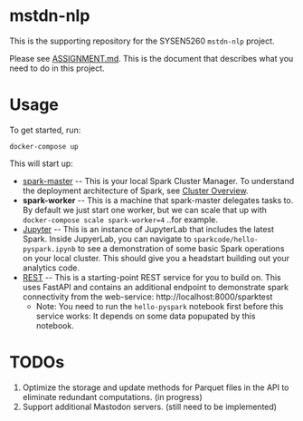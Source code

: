# mstdn-nlp
This is the supporting repository for the SYSEN5260 `mstdn-nlp` project. 

Please see [ASSIGNMENT.md](./ASSIGNMENT.md). This is the document that describes what you need to do in this project.

# Usage
To get started, run:
```
docker-compose up
```

This will start up:

* [spark-master](http://localhost:8080/) -- This is your local Spark Cluster Manager.  To understand the deployment architecture of Spark, see [Cluster Overview](https://spark.apache.org/docs/3.4.0/cluster-overview.html).
* **spark-worker** -- This is a machine that spark-master delegates tasks to.  By default we just start one worker, but we can scale that up with `docker-compose scale spark-worker=4` ..for example.
* [Jupyter](http://localhost:8888/) -- This is an instance of JupyterLab that includes the latest Spark.  Inside JupyerLab, you can navigate to `sparkcode/hello-pyspark.ipynb` to see a demonstration of some basic Spark operations on your local cluster.  This should give you a headstart building out your analytics code.
* [REST](http://localhost:8000) -- This is a starting-point REST service for you to build on.  This uses FastAPI and contains an additional endpoint to demonstrate spark connectivity from the web-service: http://localhost:8000/sparktest
    * Note: You need to run the `hello-pyspark` notebook first before this service works: It depends on some data popupated by this notebook.


# TODOs
1. Optimize the storage and update methods for Parquet files in the API to eliminate redundant computations. (in progress)
2. Support additional Mastodon servers. (still need to be implemented)
